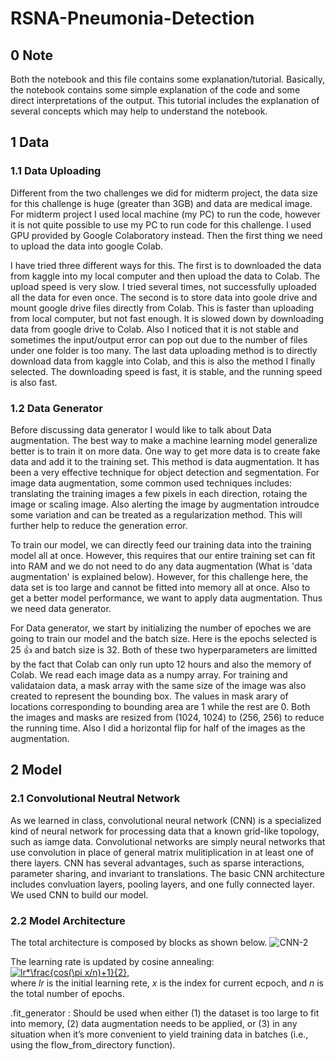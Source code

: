 # RSNA-Pneumonia-Detection

## 0 Note
Both the notebook and this file contains some explanation/tutorial. Basically, the notebook contains some simple explanation of the code and some direct interpretations of the output. This tutorial includes the explanation of several concepts which may help to understand the notebook.  <br />

## 1 Data 

### 1.1 Data Uploading
Different from the two challenges we did for midterm project, the data size for this challenge is huge (greater than 3GB) and data are medical image. For midterm project I used local machine (my PC) to run the code, however it is not quite possible to use my PC to run code for this challenge. I used GPU provided by Google Colaboratory instead. Then the first thing we need to upload the data into google Colab. 

I have tried three different ways for this. The first is to downloaded the data from kaggle into my local computer and then upload the data to Colab. The upload speed is very slow. I tried several times, not successfully uploaded all the data for even once. The second is to store data into goole drive and mount google drive files directly from Colab. This is faster than uploading from local computer, but not fast enough. It is slowed down by downloading data from google drive to Colab. Also I noticed that it is not stable and sometimes the input/output error can pop out due to the number of files under one folder is too many. The last data uploading method is to directly download data from kaggle into Colab, and this is also the method I finally selected. The downloading speed is fast, it is stable, and the running speed is also fast. 

### 1.2 Data Generator
Before discussing data generator I would like to talk about Data augmentation. The best way to make a machine learning model generalize better is to train it on more data. One way to get more data is to create fake data and add it to the training set. This method is data augmentation. It has been a very effective technique for object detection and segmentation. For image data augmentation, some common used techniques includes: translating the training images a few pixels in each direction, rotaing the image or scaling image. Also alerting the image by augmentation introudce some variation and can be treated as a regularization method. This will further help to reduce the generation error. 

To train our model, we can directly feed our training data into the training model all at once. However, this requires that our entire training set can fit into RAM and we do not need to do any data augmentation (What is 'data augmentation' is explained below). However, for this challenge here, the data set is too large and cannot be fitted into memory all at once. Also to get a better model performance, we want to apply data augmentation. Thus we need data generator. 

For Data generator, we start by initializing the number of epoches we are going to train our model and the batch size. Here is the epochs selected is 25 :+1: and batch size is 32. Both of these two hyperparameters are limitted by the fact that Colab can only run upto 12 hours and also the memory of Colab. We read each image data as a numpy array. For training and validataion data, a mask array with the same size of the image was also created to represent the bounding box. The values in mask arary of locations corresponding to bounding area are 1 while the rest are 0.  Both the images and masks are resized from (1024, 1024) to (256, 256) to reduce the running time. Also I did a horizontal flip for half of the images as the augmentation. 

## 2 Model
### 2.1 Convolutional Neutral Network
As we learned in class, convolutional neural network (CNN) is a specialized kind of neural network for processing data that a known grid-like topology, such as iamge data. Convolutional networks are simply neural networks that use convolution in place of general matrix mulitiplication in at least one of there layers. CNN has several advantages, such as sparse interactions, parameter sharing, and invariant to translations. The basic CNN architecture includes convluation layers, pooling layers, and one fully connected layer. We used CNN to build our model. 

### 2.2 Model Architecture
The total architecture is composed by blocks as shown below. 
![CNN-2](https://user-images.githubusercontent.com/47232632/57198149-806fa780-6f3d-11e9-807a-c623a7bef11f.png)



The learning rate is updated by cosine annealing: <br />
<a href="https://www.codecogs.com/eqnedit.php?latex=lr*\frac{cos(\pi&space;x/n)&plus;1}{2}" target="_blank"><img src="https://latex.codecogs.com/svg.latex?lr*\frac{cos(\pi&space;x/n)&plus;1}{2}" title="lr*\frac{cos(\pi x/n)+1}{2}" /></a>,
<br />
where *lr* is the initial learning rete, *x* is the index for current ecpoch, and *n* is the total number of epochs. 

.fit_generator : Should be used when either (1) the dataset is too large to fit into memory, (2) data augmentation needs to be applied, or (3) in any situation when it’s more convenient to yield training data in batches (i.e., using the flow_from_directory  function).
